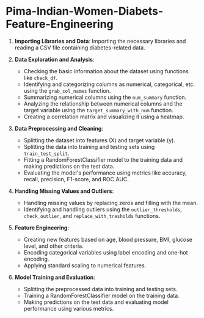 # Pima-Indian-Women-Diabets-Feature-Engineering
1. **Importing Libraries and Data**: Importing the necessary libraries and reading a CSV file containing diabetes-related data.

2. **Data Exploration and Analysis**:
   - Checking the basic information about the dataset using functions like `check_df`.
   - Identifying and categorizing columns as numerical, categorical, etc. using the `grab_col_names` function.
   - Summarizing numerical columns using the `num_summary` function.
   - Analyzing the relationship between numerical columns and the target variable using the `target_summary_with_num` function.
   - Creating a correlation matrix and visualizing it using a heatmap.

3. **Data Preprocessing and Cleaning**:
   - Splitting the dataset into features (X) and target variable (y).
   - Splitting the data into training and testing sets using `train_test_split`.
   - Fitting a RandomForestClassifier model to the training data and making predictions on the test data.
   - Evaluating the model's performance using metrics like accuracy, recall, precision, F1-score, and ROC AUC.

4. **Handling Missing Values and Outliers**:
   - Handling missing values by replacing zeros and filling with the mean.
   - Identifying and handling outliers using the `outlier_thresholds`, `check_outlier`, and `replace_with_tresholds` functions.

5. **Feature Engineering**:
   - Creating new features based on age, blood pressure, BMI, glucose level, and other criteria.
   - Encoding categorical variables using label encoding and one-hot encoding.
   - Applying standard scaling to numerical features.

6. **Model Training and Evaluation**:
   - Splitting the preprocessed data into training and testing sets.
   - Training a RandomForestClassifier model on the training data.
   - Making predictions on the test data and evaluating model performance using various metrics.
